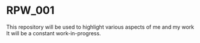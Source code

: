 # RPW_001
This repository will be used to highlight various aspects of me and my work
It will be a constant work-in-progress.
